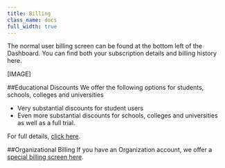 ```yaml
---
title: Billing
class_name: docs
full_width: true
---
```


The normal user billing screen can be found at the bottom left of the Dashboard. You can find both your subscription details and billing history here.

[IMAGE]

##Educational Discounts
We offer the following options for students, schools, colleges and universities 

- Very substantial discounts for student users
- Even more substantial discounts for schools, colleges and universities as well as a full trial. 

For full details, [click here](/docs/quickstart/education).

##Organizational Billing
If you have an Organization account, we offer a [special billing screen here]().



